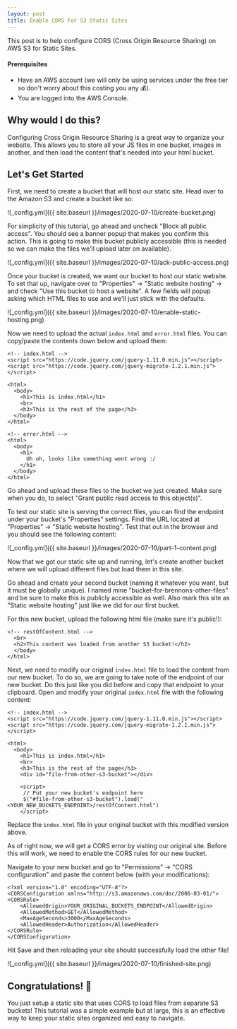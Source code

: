 ```yaml
---
layout: post
title: Enable CORS For S3 Static Sites
---
```


This post is to help configure CORS (Cross Origin Resource Sharing) on AWS S3 for Static Sites.

#### Prerequisites
- Have an AWS account (we will only be using services under the free tier so don't worry about this costing you any 💰).
- You are logged into the AWS Console.

## Why would I do this?
 Configuring Cross Origin Resource Sharing is a great way to organize your website. This allows you to store all your JS files in one bucket, images in another, and then load the content that's needed into your html bucket.

## Let's Get Started
First, we need to create a bucket that will host our static site. Head over to the Amazon S3 and create a bucket like so:

![_config.yml]({{ site.baseurl }}/images/2020-07-10/create-bucket.png)

For simplicity of this tutorial, go ahead and uncheck "Block all public access". You should see a banner popup that makes you confirm this action. This is going to make this bucket publicly accessible (this is needed so we can make the files we'll upload later on available).

![_config.yml]({{ site.baseurl }}/images/2020-07-10/ack-public-access.png)

Once your bucket is created, we want our bucket to host our static website.
To set that up, navigate over to "Properties" -> "Static website hosting" -> and check "Use this bucket to host a website". A few fields will popup asking which HTML files to use and we'll just stick with the defaults.

![_config.yml]({{ site.baseurl }}/images/2020-07-10/enable-static-hosting.png)

Now we need to upload the actual `index.html` and `error.html` files. You can copy/paste the contents down below and upload them:
```
<!-- index.html -->
<script src="https://code.jquery.com/jquery-1.11.0.min.js"></script>
<script src="https://code.jquery.com/jquery-migrate-1.2.1.min.js"></script>

<html>
  <body>
    <h1>This is index.html</h1>
    <br>
    <h3>This is the rest of the page</h3>
  </body>
</html>

```

```
<!-- error.html -->
<html>
  <body>
    <h1>
      Uh oh, looks like something went wrong :/
    </h1>
  </body>
</html>

```

Go ahead and upload these files to the bucket we just created. Make sure when you do, to select "Grant public read access to this object(s)".

To test our static site is serving the correct files, you can find the endpoint under your bucket's "Properties" settings.
Find the URL located at "Properties" -> "Static website hosting".
Test that out in the browser and you should see the following content:

![_config.yml]({{ site.baseurl }}/images/2020-07-10/part-1-content.png)

Now that we got our static site up and running, let's create another bucket where we will upload different files but load them in this site.


Go ahead and create your second bucket (naming it whatever you want, but it must be globally unique). I named mine "bucket-for-brennons-other-files" and be sure to make this is publicly accessible as well. Also mark this site as "Static website hosting" just like we did for our first bucket.

For this new bucket, upload the following html file (make sure it's public!):
```
<!-- restOfContent.html -->
  <br>
  <h2>This content was loaded from another S3 bucket!</h2>
  </body>
</html>

```

Next, we need to modify our original `index.html` file to load the content from our new bucket.
To do so, we are going to take note of the endpoint of our new bucket. Do this just
like you did before and copy that endpoint to your clipboard.
Open and modify your original `index.html` file with the following content:

 ```
 <!-- index.html -->
 <script src="https://code.jquery.com/jquery-1.11.0.min.js"></script>
 <script src="https://code.jquery.com/jquery-migrate-1.2.1.min.js"></script>

 <html>
   <body>
     <h1>This is index.html</h1>
     <br>
     <h3>This is the rest of the page</h3>
     <div id="file-from-other-s3-bucket"></div>

     <script>
      // Put your new bucket's endpoint here
      $("#file-from-other-s3-bucket").load("<YOUR_NEW_BUCKETS_ENDPOINT>/restOfContent.html")
     </script>

 ```

Replace the `index.html` file in your original bucket with this modified version above.

As of right now, we will get a CORS error by visiting our original site. Before this will work, we need to enable the CORS rules for our new bucket.

Navigate to your new bucket and go to "Permissions" -> "CORS configuration" and paste the content below (with your modifications):

```
<?xml version="1.0" encoding="UTF-8"?>
<CORSConfiguration xmlns="http://s3.amazonaws.com/doc/2006-03-01/">
<CORSRule>
    <AllowedOrigin>YOUR_ORIGINAL_BUCKETS_ENDPOINT</AllowedOrigin>
    <AllowedMethod>GET</AllowedMethod>
    <MaxAgeSeconds>3000</MaxAgeSeconds>
    <AllowedHeader>Authorization</AllowedHeader>
</CORSRule>
</CORSConfiguration>

```

Hit Save and then reloading your site should successfully load the other file!

![_config.yml]({{ site.baseurl }}/images/2020-07-10/finished-site.png)

## Congratulations! 🎉
You just setup a static site that uses CORS to load files from separate S3 buckets! This tutorial was a simple example but at large, this is an effective way to keep your static sites organized and easy to navigate.
